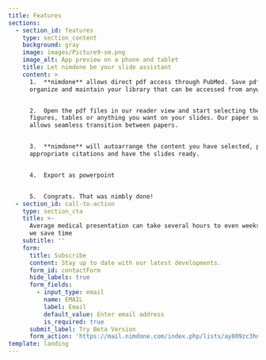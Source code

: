 ```yaml
---
title: Features
sections:
  - section_id: features
    type: section_content
    background: gray
    image: images/Picture9-sm.png
    image_alt: App preview on a phone and tablet
    title: Let nimdone be your slide assistant
    content: >
      1.  **nimdone** allows direct pdf access through PubMed. Save pdf's,
      organize and maintain your library that can be accessed from anywhere.


      2.  Open the pdf files in our reader view and start selecting the text,
      figures, tables or anything you want on your slides. Our paper switcher
      allows seamless transition between papers.


      3.  **nimdone** will autoarrange the content you have selected, place the
      appropriate citations and have the slides ready.


      4.  Export as powerpoint


      5.  Congrats. That was nimbly done!
  - section_id: call-to-action
    type: section_cta
    title: >-
      Average medical presentation can take several hours to even weeks. See how
      we save time
    subtitle: ''
    form:
      title: Subscribe
      content: Stay up to date with our latest developments.
      form_id: contactForm
      hide_labels: true
      form_fields:
        - input_type: email
          name: EMAIL
          label: Email
          default_value: Enter email address
          is_required: true
      submit_label: Try Beta Version
      form_action: 'https://mail.nimdone.com/index.php/lists/ay809zc3hn593/subscribe'
template: landing
---
```


